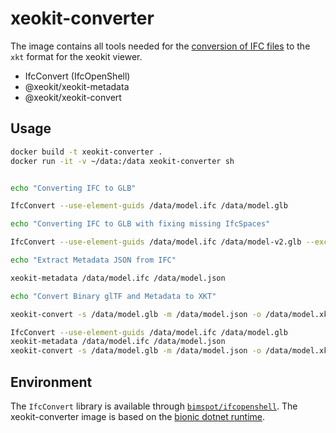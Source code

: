 # xeokit-converter

The image contains all tools needed for the [conversion of IFC files][1]
to the `xkt` format for the xeokit viewer.

- IfcConvert (IfcOpenShell)
- @xeokit/xeokit-metadata
- @xeokit/xeokit-convert

## Usage

```bash
docker build -t xeokit-converter .
docker run -it -v ~/data:/data xeokit-converter sh
```

```bash

echo "Converting IFC to GLB"

IfcConvert --use-element-guids /data/model.ifc /data/model.glb
```

```bash
echo "Converting IFC to GLB with fixing missing IfcSpaces"

IfcConvert --use-element-guids /data/model.ifc /data/model-v2.glb --exclude=entities IfcOpeningElement
```

```bash
echo "Extract Metadata JSON from IFC"

xeokit-metadata /data/model.ifc /data/model.json
```

```bash
echo "Convert Binary glTF and Metadata to XKT"

xeokit-convert -s /data/model.glb -m /data/model.json -o /data/model.xkt -l
```

```bash
IfcConvert --use-element-guids /data/model.ifc /data/model.glb
xeokit-metadata /data/model.ifc /data/model.json
xeokit-convert -s /data/model.glb -m /data/model.json -o /data/model.xkt -l
```

## Environment

The `IfcConvert` library is available through [`bimspot/ifcopenshell`][2].
The xeokit-converter image is based on the [bionic dotnet runtime][3].

[1]: https://www.notion.so/Converting-IFC-Models-to-XKT-using-Open-Source-Tools-A-Simpler-Pipeline-02d45ba457eb4f808f63bcacb71a4fb3
[2]: https://cloud.docker.com/u/bimspot/repository/docker/bimspot/ifcopenshell
[3]: mcr.microsoft.com/dotnet/core/runtime:2.2-bionic
